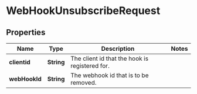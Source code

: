 

# WebHookUnsubscribeRequest


## Properties

| Name | Type | Description | Notes |
|------------ | ------------- | ------------- | -------------|
|**clientid** | **String** | The client id that the hook is registered for.  |  |
|**webHookId** | **String** | The webhook id that is to be removed.  |  |



